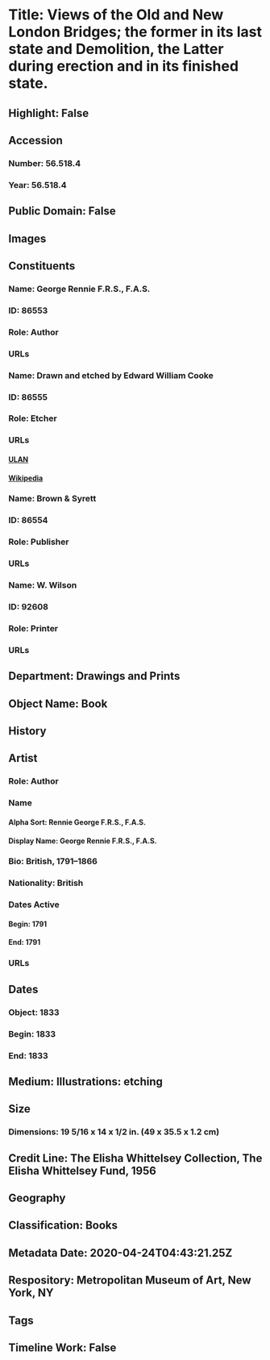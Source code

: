 # Title: Views of the Old and New London Bridges; the former in its last state and Demolition, the Latter during erection and in its finished state.
## Highlight: False
## Accession
### Number: 56.518.4
### Year: 56.518.4
## Public Domain: False
## Images
## Constituents
### Name: George Rennie F.R.S., F.A.S.
### ID: 86553
### Role: Author
### URLs
### Name: Drawn and etched  by Edward William Cooke
### ID: 86555
### Role: Etcher
### URLs
#### [ULAN](http://vocab.getty.edu/page/ulan/500011147)
#### [Wikipedia](https://www.wikidata.org/wiki/Q2356624)
### Name: Brown &amp; Syrett
### ID: 86554
### Role: Publisher
### URLs
### Name: W. Wilson
### ID: 92608
### Role: Printer
### URLs
## Department: Drawings and Prints
## Object Name: Book
## History
## Artist
### Role: Author
### Name
#### Alpha Sort: Rennie George F.R.S., F.A.S.
#### Display Name: George Rennie F.R.S., F.A.S.
### Bio: British, 1791–1866
### Nationality: British
### Dates Active
#### Begin: 1791
#### End: 1791
### URLs
## Dates
### Object: 1833
### Begin: 1833
### End: 1833
## Medium: Illustrations: etching
## Size
### Dimensions: 19 5/16 x 14 x 1/2 in. (49 x 35.5 x 1.2 cm)
## Credit Line: The Elisha Whittelsey Collection, The Elisha Whittelsey Fund, 1956
## Geography
## Classification: Books
## Metadata Date: 2020-04-24T04:43:21.25Z
## Respository: Metropolitan Museum of Art, New York, NY
## Tags
## Timeline Work: False